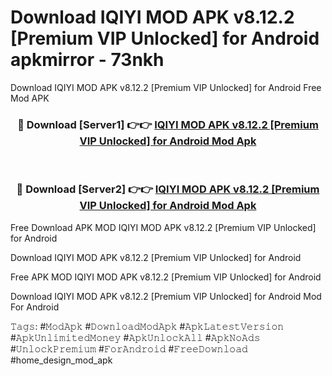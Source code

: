 # Download IQIYI MOD APK v8.12.2 [Premium VIP Unlocked] for Android apkmirror - 73nkh
Download IQIYI MOD APK v8.12.2 [Premium VIP Unlocked] for Android Free Mod APK

<div align="center">
<h3>🔴 Download [Server1] 👉👉 <a href="https://apk-comot.site?title=IQIYI_MOD_APK_v8.12.2_[Premium_VIP_Unlocked]_for_Android">IQIYI MOD APK v8.12.2 [Premium VIP Unlocked] for Android Mod Apk</a></h3><br>

<h3>🔴 Download [Server2] 👉👉 <a href="https://apk-comot.site?title=IQIYI_MOD_APK_v8.12.2_[Premium_VIP_Unlocked]_for_Android">IQIYI MOD APK v8.12.2 [Premium VIP Unlocked] for Android Mod Apk</a></h3>
</div>


Free Download APK MOD IQIYI MOD APK v8.12.2 [Premium VIP Unlocked] for Android

Download IQIYI MOD APK v8.12.2 [Premium VIP Unlocked] for Android 

Free APK MOD IQIYI MOD APK v8.12.2 [Premium VIP Unlocked] for Android 

Download IQIYI MOD APK v8.12.2 [Premium VIP Unlocked] for Android Mod For Android

𝚃𝚊𝚐𝚜: #𝙼𝚘𝚍𝙰𝚙𝚔 #𝙳𝚘𝚠𝚗𝚕𝚘𝚊𝚍𝙼𝚘𝚍𝙰𝚙𝚔 #𝙰𝚙𝚔𝙻𝚊𝚝𝚎𝚜𝚝𝚅𝚎𝚛𝚜𝚒𝚘𝚗 #𝙰𝚙𝚔𝚄𝚗𝚕𝚒𝚖𝚒𝚝𝚎𝚍𝙼𝚘𝚗𝚎𝚢 #𝙰𝚙𝚔𝚄𝚗𝚕𝚘𝚌𝚔𝙰𝚕𝚕 #𝙰𝚙𝚔𝙽𝚘𝙰𝚍𝚜 #𝚄𝚗𝚕𝚘𝚌𝚔𝙿𝚛𝚎𝚖𝚒𝚞𝚖 #𝙵𝚘𝚛𝙰𝚗𝚍𝚛𝚘𝚒𝚍 #𝙵𝚛𝚎𝚎𝙳𝚘𝚠𝚗𝚕𝚘𝚊𝚍 #home_design_mod_apk